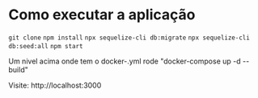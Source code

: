 # Como executar a aplicação

`git clone`
`npm install`
`npx sequelize-cli db:migrate`
`npx sequelize-cli db:seed:all`
`npm start`

Um nivel acima onde tem o docker-.yml 
rode "docker-compose up -d --build" 

Visite: http://localhost:3000